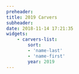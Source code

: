 ```yaml
---
preheader: 
title: 2019 Carvers
subheader: 
date: 2018-11-14 17:21:35
widgets:
    - carvers-list:
        sort: 
        - 'name-last'
        - 'name-first'
        year: 2019
---
```


